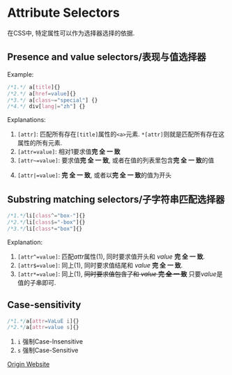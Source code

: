# Attribute Selectors
在CSS中, 特定属性可以作为选择器选择的依据.

## Presence and value selectors/表现与值选择器
Example:
```css
/*1.*/ a[title]{}
/*2.*/ a[href=value]{}
/*3.*/ a[class~="special"] {}
/*4.*/ div[lang|="zh"] {}
```
Explanations:
1. `[attr]`: 匹配所有存在`[title]`属性的`<a>`元素. `*[attr]`则就是匹配所有存在这属性的所有元素.
2. `[attr=value]`: 相对1要求值**完 全 一 致**
3. `[attr~=value]`: 要求值**完 全 一 致**, 或者在值的列表里包含**完 全 一 致**的值
<!--顺便种点草(Japanese), 拱拱觉得没问题.-->
4. `[attr|=value]`: **完 全 一 致**, 或者以**完 全 一 致**的值为开头

## Substring matching selectors/子字符串匹配选择器
```css
/*1.*/li[class^="box-"]{}
/*2.*/li[class$="-box"]{}
/*3.*/li[class*="box"]{}
```
Explanation:
1. `[attr^=value]`: 匹配*attr*属性(1), 同时要求值开头和 _value_ **完 全 一 致**. 
2. `[attr$=value]`: 同上(1), 同时要求值结尾和 _value_ **完 全 一 致**.
3. `[attr*=value]`: 同上(1), ~~同时要求值包含了和 _value_ **完 全 一 致**~~ 只要*value*是值的子串即可.

<!--BTW,该学正则了-->

## Case-sensitivity
```css
/*1.*/a[attr=VaLuE i]{}
/*2.*/a[attr=value s]{}
```
1. `i` 强制Case-Insensitive
2. `s` 强制Case-Sensitive


[Origin Website](https://developer.mozilla.org/en-US/docs/Learn/CSS/Building_blocks/Selectors/Attribute_selectors#Substring_matching_selectors)